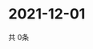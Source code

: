 # 2021-12-01
  共 0条

  <!-- BEGIN -->
  <!-- 最后更新时间Wed Dec 01 2021 22:03:29 GMT+0000 (Coordinated Universal Time) -->
  
  <!-- END -->
  
  